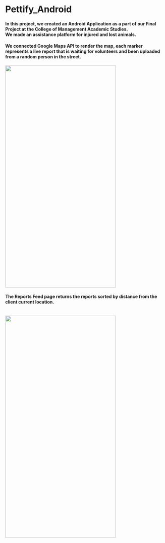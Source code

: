 # Pettify_Android


<h4>In this project, we created an Android Application as a part of our Final Project at the College of Management Academic Studies.<br>
We made an assistance platform for injured and lost animals. <h4>
  <h4>We connected Google Maps API to render the map, each marker represents a live report that is waiting for volunteers and been uploaded from a random person in the street. </h4>


<img height="700" width="350" src=https://user-images.githubusercontent.com/66214295/114315519-ff958f00-9b07-11eb-8d9a-39f7a852ce05.jpeg> 

<br>
<h4>The Reports Feed page returns the reports sorted by distance from the client current location.</h4><br>

<img height="700" width="350" src=https://user-images.githubusercontent.com/66214295/114315545-1805a980-9b08-11eb-87ee-fc0f3d538d0a.jpeg> 






